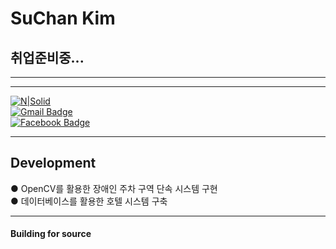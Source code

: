 # SuChan Kim
## 취업준비중...
- - - 
- - -
[![N|Solid](https://cldup.com/dTxpPi9lDf.thumb.png)](https://nodesource.com/products/nsolid)   
[![Gmail Badge](https://img.shields.io/badge/Gmail-d14836?style=flat-square&logo=Gmail&logoColor=white&link=mailto:kimtncks@gmail.com)](mailto:kimtncks@gmail.com)   
[![Facebook Badge](https://img.shields.io/badge/facebook-1877f2?style=flat-square&logo=facebook&logoColor=white&link=https://www.facebook.com/kimtncks)](https://www.facebook.com/kimtncks)   
- - -
## Development
●  OpenCV를 활용한 장애인 주차 구역 단속 시스템 구현   
●  데이터베이스를 활용한 호텔 시스템 구축   
- - -

#### Building for source





[//]: # (These are reference links used in the body of this note and get stripped out when the markdown processor does its job. There is no need to format nicely because it shouldn't be seen. Thanks SO - http://stackoverflow.com/questions/4823468/store-comments-in-markdown-syntax)

   [dill]: <https://github.com/joemccann/dillinger>
   [git-repo-url]: <https://github.com/joemccann/dillinger.git>
   [john gruber]: <http://daringfireball.net>
   [df1]: <http://daringfireball.net/projects/markdown/>
   [markdown-it]: <https://github.com/markdown-it/markdown-it>
   [Ace Editor]: <http://ace.ajax.org>
   [node.js]: <http://nodejs.org>
   [Twitter Bootstrap]: <http://twitter.github.com/bootstrap/>
   [jQuery]: <http://jquery.com>
   [@tjholowaychuk]: <http://twitter.com/tjholowaychuk>
   [express]: <http://expressjs.com>
   [AngularJS]: <http://angularjs.org>
   [Gulp]: <http://gulpjs.com>

   [PlDb]: <https://github.com/joemccann/dillinger/tree/master/plugins/dropbox/README.md>
   [PlGh]: <https://github.com/joemccann/dillinger/tree/master/plugins/github/README.md>
   [PlGd]: <https://github.com/joemccann/dillinger/tree/master/plugins/googledrive/README.md>
   [PlOd]: <https://github.com/joemccann/dillinger/tree/master/plugins/onedrive/README.md>
   [PlMe]: <https://github.com/joemccann/dillinger/tree/master/plugins/medium/README.md>
   [PlGa]: <https://github.com/RahulHP/dillinger/blob/master/plugins/googleanalytics/README.md>
